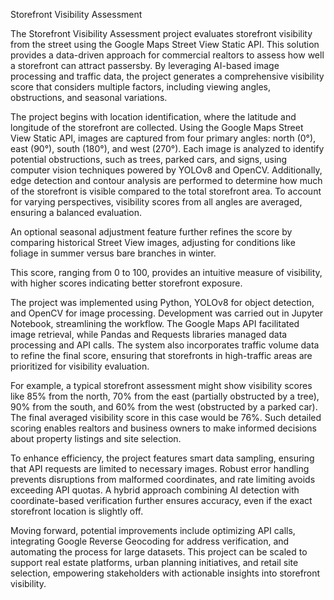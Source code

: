 Storefront Visibility Assessment 

The Storefront Visibility Assessment project evaluates storefront visibility from the street using the Google Maps Street View Static API. This solution provides a data-driven approach for commercial realtors to assess how well a storefront can attract passersby. By leveraging AI-based image processing and traffic data, the project generates a comprehensive visibility score that considers multiple factors, including viewing angles, obstructions, and seasonal variations.

The project begins with location identification, where the latitude and longitude of the storefront are collected. Using the Google Maps Street View Static API, images are captured from four primary angles: north (0°), east (90°), south (180°), and west (270°). Each image is analyzed to identify potential obstructions, such as trees, parked cars, and signs, using computer vision techniques powered by YOLOv8 and OpenCV. Additionally, edge detection and contour analysis are performed to determine how much of the storefront is visible compared to the total storefront area. To account for varying perspectives, visibility scores from all angles are averaged, ensuring a balanced evaluation.

An optional seasonal adjustment feature further refines the score by comparing historical Street View images, adjusting for conditions like foliage in summer versus bare branches in winter. 

This score, ranging from 0 to 100, provides an intuitive measure of visibility, with higher scores indicating better storefront exposure.

The project was implemented using Python, YOLOv8 for object detection, and OpenCV for image processing. Development was carried out in Jupyter Notebook, streamlining the workflow. The Google Maps API facilitated image retrieval, while Pandas and Requests libraries managed data processing and API calls. The system also incorporates traffic volume data to refine the final score, ensuring that storefronts in high-traffic areas are prioritized for visibility evaluation.

For example, a typical storefront assessment might show visibility scores like 85% from the north, 70% from the east (partially obstructed by a tree), 90% from the south, and 60% from the west (obstructed by a parked car). The final averaged visibility score in this case would be 76%. Such detailed scoring enables realtors and business owners to make informed decisions about property listings and site selection.

To enhance efficiency, the project features smart data sampling, ensuring that API requests are limited to necessary images. Robust error handling prevents disruptions from malformed coordinates, and rate limiting avoids exceeding API quotas. A hybrid approach combining AI detection with coordinate-based verification further ensures accuracy, even if the exact storefront location is slightly off.

Moving forward, potential improvements include optimizing API calls, integrating Google Reverse Geocoding for address verification, and automating the process for large datasets. This project can be scaled to support real estate platforms, urban planning initiatives, and retail site selection, empowering stakeholders with actionable insights into storefront visibility.
